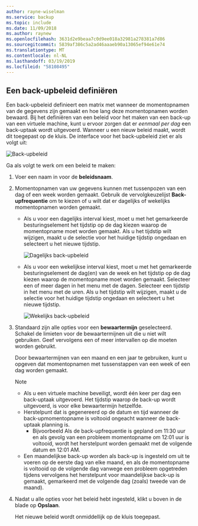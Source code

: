 ```yaml
---
author: rayne-wiselman
ms.service: backup
ms.topic: include
ms.date: 11/09/2018
ms.author: raynew
ms.openlocfilehash: 3631d2e9beaa7c0d9ee018a32981a278381a7d86
ms.sourcegitcommit: 5839af386c5a2ad46aaaeb90a13065ef94e61e74
ms.translationtype: MT
ms.contentlocale: nl-NL
ms.lasthandoff: 03/19/2019
ms.locfileid: "58108495"
---
```

## <a name="defining-a-backup-policy"></a>Een back-upbeleid definiëren
Een back-upbeleid definieert een matrix met wanneer de momentopnamen van de gegevens zijn gemaakt en hoe lang deze momentopnamen worden bewaard. Bij het definiëren van een beleid voor het maken van een back-up van een virtuele machine, kunt u ervoor zorgen dat er *eenmaal per dag* een back-uptaak wordt uitgevoerd. Wanneer u een nieuw beleid maakt, wordt dit toegepast op de kluis. De interface voor het back-upbeleid ziet er als volgt uit:

![Back-upbeleid](./media/backup-create-policy-for-vms/backup-policy.png)

Ga als volgt te werk om een beleid te maken:

1. Voer een naam in voor de **beleidsnaam**.
2. Momentopnamen van uw gegevens kunnen met tussenpozen van een dag of een week worden gemaakt. Gebruik de vervolgkeuzelijst **Back-upfrequentie** om te kiezen of u wilt dat er dagelijks of wekelijks momentopnamen worden gemaakt.

   * Als u voor een dagelijks interval kiest, moet u met het gemarkeerde besturingselement het tijdstip op de dag kiezen waarop de momentopname moet worden gemaakt. Als u het tijdstip wilt wijzigen, maakt u de selectie voor het huidige tijdstip ongedaan en selecteert u het nieuwe tijdstip.

     ![Dagelijks back-upbeleid](./media/backup-create-policy-for-vms/backup-policy-daily.png) <br/>
   * Als u voor een wekelijkse interval kiest, moet u met het gemarkeerde besturingselement de dag(en) van de week en het tijdstip op de dag kiezen waarop de momentopname moet worden gemaakt. Selecteer een of meer dagen in het menu met de dagen. Selecteer een tijdstip in het menu met de uren. Als u het tijdstip wilt wijzigen, maakt u de selectie voor het huidige tijdstip ongedaan en selecteert u het nieuwe tijdstip.

     ![Wekelijks back-upbeleid](./media/backup-create-policy-for-vms/backup-policy-weekly.png)
3. Standaard zijn alle opties voor een **bewaartermijn** geselecteerd. Schakel de limieten voor de bewaartermijnen uit die u niet wilt gebruiken. Geef vervolgens een of meer intervallen op die moeten worden gebruikt.

    Door bewaartermijnen van een maand en een jaar te gebruiken, kunt u opgeven dat momentopnamen met tussenstappen van een week of een dag worden gemaakt.

   > [!NOTE]
   > 
   > - Als u een virtuele machine beveiligt, wordt één keer per dag een back-uptaak uitgevoerd. Het tijdstip waarop de back-up wordt uitgevoerd, is voor elke bewaartermijn hetzelfde.
   > - Herstelpunt dat is gegenereerd op de datum en tijd wanneer de back-upmomentopname is voltooid ongeacht wanneer de back-uptaak planning is.
   >   - Bijvoorbeeld Als de back-upfrequentie is gepland om 11:30 uur en als gevolg van een probleem momentopname om 12:01 uur is voltooid, wordt het herstelpunt worden gemaakt met de volgende datum en 12:01 AM.
   > - Een maandelijkse back-up worden als back-up is ingesteld om uit te voeren op de eerste dag van elke maand, en als de momentopname is voltooid op de volgende dag vanwege een probleem opgetreden tijdens vervolgens het herstelpunt voor maandelijkse back-up is gemaakt, gemarkeerd met de volgende dag (zoals) tweede van de maand).


4. Nadat u alle opties voor het beleid hebt ingesteld, klikt u boven in de blade op **Opslaan**.

    Het nieuwe beleid wordt onmiddellijk op de kluis toegepast.
